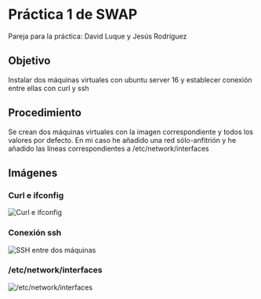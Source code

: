 # Práctica 1 de SWAP
Pareja para la práctica: David Luque y Jesús Rodríguez

## Objetivo
Instalar dos máquinas virtuales con ubuntu server 16 y establecer conexión entre ellas con curl y ssh

## Procedimiento
Se crean dos máquinas virtuales con la imagen correspondiente y todos los valores por defecto. En mi caso he añadido una red sólo-anfitrión y he añadido las líneas correspondientes a /etc/network/interfaces

## Imágenes

### Curl e ifconfig
![Curl e ifconfig](https://github.com/davidluque1/SWAP/blob/master/SWAP_pract2_img2.png)

### Conexión ssh
![SSH entre dos máquinas](https://github.com/davidluque1/SWAP/blob/master/SWAP_pract1_img.png)

### /etc/network/interfaces
![/etc/network/interfaces](https://github.com/davidluque1/SWAP/blob/master/SWAP_pract1_img4.png)



